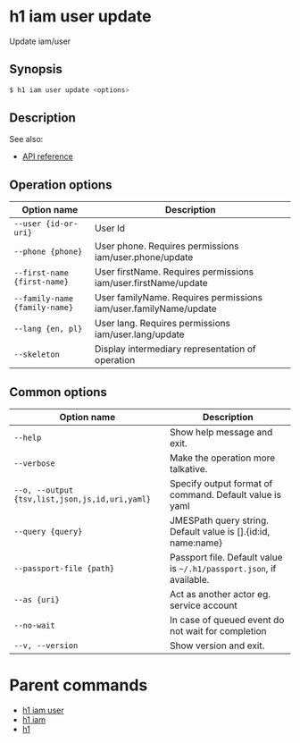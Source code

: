 
# h1 iam user update

Update iam/user

## Synopsis

```bash
$ h1 iam user update <options>
```

## Description

See also:

* [API reference](https://api.hyperone.com/v2/docs#operation/iam_user_update)

## Operation options

| Option name                       | Description                                                      |
| --------------------------------- | ---------------------------------------------------------------- |
| ```--user {id-or-uri}```          | User Id                                                          |
| ```--phone {phone}```             | User phone. Requires permissions iam/user.phone/update           |
| ```--first-name {first-name}```   | User firstName. Requires permissions iam/user.firstName/update   |
| ```--family-name {family-name}``` | User familyName. Requires permissions iam/user.familyName/update |
| ```--lang {en, pl}```             | User lang. Requires permissions iam/user.lang/update             |
| ```--skeleton```                  | Display intermediary representation of operation                 |

## Common options

| Option name                                        | Description                                                              |
| -------------------------------------------------- | ------------------------------------------------------------------------ |
| ```--help```                                       | Show help message and exit.                                              |
| ```--verbose```                                    | Make the operation more talkative.                                       |
| ```--o, --output {tsv,list,json,js,id,uri,yaml}``` | Specify output format of command. Default value is yaml                  |
| ```--query {query}```                              | JMESPath query string. Default value is [].\{id:id, name:name\}          |
| ```--passport-file {path}```                       | Passport file. Default value is ```~/.h1/passport.json```, if available. |
| ```--as {uri}```                                   | Act as another actor eg. service account                                 |
| ```--no-wait```                                    | In case of queued event do not wait for completion                       |
| ```--v, --version```                               | Show version and exit.                                                   |

# Parent commands

* [h1 iam user](./../README.md)
* [h1 iam](./../../README.md)
* [h1](./../../../README.md)
